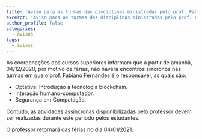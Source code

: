 ```yaml
---
title: 'Aviso para as turmas das disciplinas ministradas pelo prof. Fabiano Fernandes'
excerpt: 'Aviso para as turmas das disciplinas ministradas pelo prof. Fabiano Fernandes.'
author_profile: false
categories:
  - avisos
tags:
  - avisos
---
```


As coordenações dos cursos superiores informam que a partir de amanhã, 04/12/2020, por motivo de férias, não haverá encontros síncronos nas turmas em que o prof. Fabiano Fernandes é o responsável, as quais são:

- Optativa: Introdução à tecnologia blockchain.
- Interação humano-computador.
- Segurança em Computação.

Contudo, as atividades assíncronas disponibilizadas pelo professor devem ser realizadas durante este período pelos estudantes.

O professor retornará das férias no dia 04/01/2021.
